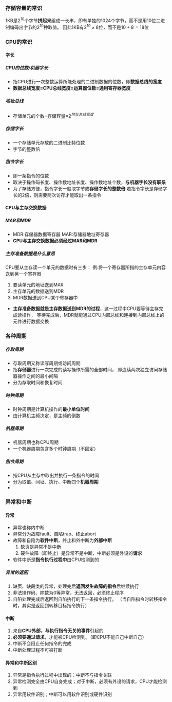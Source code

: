 ### 存储容量的常识

1KB是$2^{10}$个字节**拼起来**组成一长串，即有单独的1024个字节，而不是用10位二进制编码出字节的$2^{10}$种取值。
因此1KB有$2^{10}\times 8$位，而不是$10+8=18$位



### CPU的常识

#### 字长

##### CPU的位数/机器字长

+ 指CPU进行一次整数运算所能处理的二进制数据的位数，即**数据总线的宽度**
+ **数据总线宽度=CPU总线宽度=运算器位数=通用寄存器宽度**

##### 地址总线

+ 存储单元的个数=存储容量=$2^{地址总线宽度}$

##### 存储字长

+ 一个存储单元存放的二进制比特位数
+ 字节的整数倍

##### 指令字长

+ 即一条指令的位数
+ 取决于操作码长度、操作数地址长度、操作数地址个数，**与机器字长没有联系**
+ 为了存储方便，指令字长一般取字节或**存储字长的整数倍**
  若指令字长是存储字长的2倍，则需要两次访存才能取出一条指令



#### CPU与主存交换数据

##### MAR和MDR

+ MDR:存储器数据寄存器
  MAR:存储器地址寄存器
+ **CPU与主存交换数据必须经过MAR和MDR**

##### 主存准备数据是什么意思

CPU要从主存读一个单元的数据时有三步：
例:将一个寄存器所指的主存单元内容送到另一个寄存器

1. 要读单元的地址送到MAR
2. 主存单元的数据送到MDR
3. MDR数据送到CPU某个寄存器中

+ **主存准备数据就是主存数据送到MDR的过程**，这一过程中CPU要等待主存完成读操作，
  等待完成后，MDR就能通过CPU内部总线和连接到内部总线上的元件进行数据交换

### 各种周期

##### 存取周期

+ 存取周期又称读写周期或访问周期
+ 指**存储器**进行一次完成的读写操作所需的全部时间，
  即连续两次独立访问存储器操作之间的最小间隔
+ 分为存取时间和恢复时间

##### 时钟周期

+ 时钟周期是计算机操作的**最小单位时间**
+ 由计算机主频决定，是主频的倒数

##### 机器周期

+ 机器周期也称CPU周期
+ 一个机器周期包含多个时钟周期（不固定）

##### 指令周期

+ 指CPU从主存中取出并执行一条指令的时间
+ 分为取值、间址、执行、中断四个**机器周期**
+ 

### 异常和中断

#### 异常

+ 异常也称内中断
+ 异常分为故障fault、自陷trap、终止abort
+ 故障和自陷为**软件中断**，终止和外中断为**外部中断**
  1. 缺页是异常不是中断
  2. 硬件故障（即终止）是异常不是中断，中断必须是外设的**请求**
+ 软件中断是**指令执行过程中**由CPU检测到的

##### 异常的返回

1. 缺页、缺段类的异常，处理完后**返回发生故障的指令**后继续执行
2. 非法操作码、除数为0等异常，无法返回，必须终止程序
3. 自陷处理完成后返回到自陷执行的下一条指令执行。
   （当自陷指令时转移指令时，其实是返回到转移目标指令执行）

#### 中断

1. 来自**CPU外部，与执行指令无关的事件**引起的
2. **必须要通过请求**，才能被CPU检测到。（即CPU不能自己中断自己）
3. 中断不会阻止任何指令的完成
4. 中断处理过程不可被打断



#### 异常和中断区别

1. 异常是指令执行过程中出现的；中断不与指令关联
2. 异常检测完全由CPU自身完成；对于中断，必须有外设的请求，CPU才能检测到
3. 异常用软件识别；中断可以用软件识别或硬件识别

